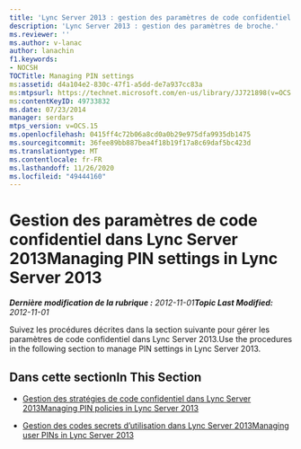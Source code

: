 ```yaml
---
title: 'Lync Server 2013 : gestion des paramètres de code confidentiel'
description: 'Lync Server 2013 : gestion des paramètres de broche.'
ms.reviewer: ''
ms.author: v-lanac
author: lanachin
f1.keywords:
- NOCSH
TOCTitle: Managing PIN settings
ms:assetid: d4a104e2-830c-47f1-a5dd-de7a937cc83a
ms:mtpsurl: https://technet.microsoft.com/en-us/library/JJ721898(v=OCS.15)
ms:contentKeyID: 49733832
ms.date: 07/23/2014
manager: serdars
mtps_version: v=OCS.15
ms.openlocfilehash: 0415ff4c72b06a8cd0a0b29e975dfa9935db1475
ms.sourcegitcommit: 36fee89bb887bea4f18b19f17a8c69daf5bc423d
ms.translationtype: MT
ms.contentlocale: fr-FR
ms.lasthandoff: 11/26/2020
ms.locfileid: "49444160"
---
```

# <a name="managing-pin-settings-in-lync-server-2013"></a><span data-ttu-id="1ad22-103">Gestion des paramètres de code confidentiel dans Lync Server 2013</span><span class="sxs-lookup"><span data-stu-id="1ad22-103">Managing PIN settings in Lync Server 2013</span></span>

<div data-xmlns="http://www.w3.org/1999/xhtml">

<div class="topic" data-xmlns="http://www.w3.org/1999/xhtml" data-msxsl="urn:schemas-microsoft-com:xslt" data-cs="https://msdn.microsoft.com/">

<div data-asp="https://msdn2.microsoft.com/asp">



</div>

<div id="mainSection">

<div id="mainBody"><span data-ttu-id="1ad22-104">

<span> </span></span><span class="sxs-lookup"><span data-stu-id="1ad22-104">

<span> </span></span></span>

<span data-ttu-id="1ad22-105">_**Dernière modification de la rubrique :** 2012-11-01_</span><span class="sxs-lookup"><span data-stu-id="1ad22-105">_**Topic Last Modified:** 2012-11-01_</span></span>

<span data-ttu-id="1ad22-106">Suivez les procédures décrites dans la section suivante pour gérer les paramètres de code confidentiel dans Lync Server 2013.</span><span class="sxs-lookup"><span data-stu-id="1ad22-106">Use the procedures in the following section to manage PIN settings in Lync Server 2013.</span></span>

<div>

## <a name="in-this-section"></a><span data-ttu-id="1ad22-107">Dans cette section</span><span class="sxs-lookup"><span data-stu-id="1ad22-107">In This Section</span></span>

  - [<span data-ttu-id="1ad22-108">Gestion des stratégies de code confidentiel dans Lync Server 2013</span><span class="sxs-lookup"><span data-stu-id="1ad22-108">Managing PIN policies in Lync Server 2013</span></span>](lync-server-2013-managing-pin-policies.md)

  - [<span data-ttu-id="1ad22-109">Gestion des codes secrets d’utilisation dans Lync Server 2013</span><span class="sxs-lookup"><span data-stu-id="1ad22-109">Managing user PINs in Lync Server 2013</span></span>](lync-server-2013-managing-user-pins.md)

<span data-ttu-id="1ad22-110"></div>

</div>

<span> </span>

</div>

</div>

</span><span class="sxs-lookup"><span data-stu-id="1ad22-110"></div>

</div>

<span> </span>

</div>

</div>

</span></span></div>


